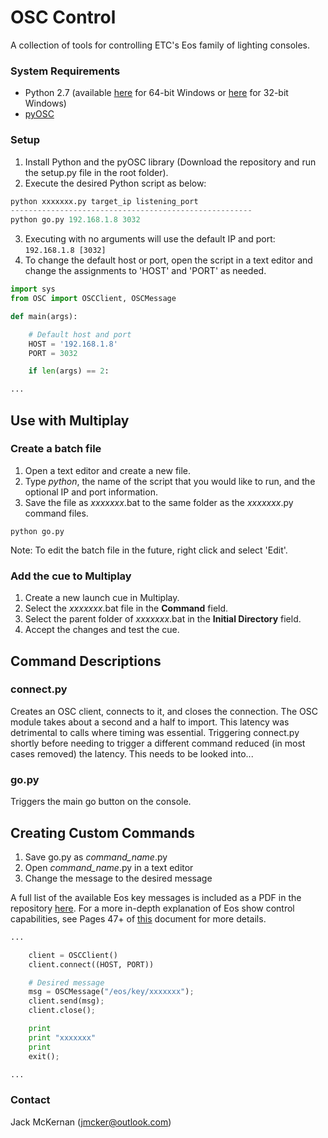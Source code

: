 # OSC Control #

A collection of tools for controlling ETC's Eos family of lighting consoles.

### System Requirements ###
- Python 2.7 (available [here](https://www.python.org/ftp/python/2.7.14/python-2.7.14rc1.amd64.msi) for 64-bit Windows or [here](https://www.python.org/ftp/python/2.7.14/python-2.7.14rc1.msi) for 32-bit Windows)
- [pyOSC](https://github.com/ptone/pyosc)

### Setup ###
1. Install Python and the pyOSC library (Download the repository and run the setup.py file in the root folder).
2. Execute the desired Python script as below:
```python
python xxxxxxx.py target_ip listening_port
------------------------------------------------------
python go.py 192.168.1.8 3032
```
3. Executing with no arguments will use the default IP and port: ```192.168.1.8 [3032]```
4. To change the default host or port, open the script in a text editor and change the assignments to 'HOST' and 'PORT' as needed.
```python
import sys
from OSC import OSCClient, OSCMessage

def main(args):

    # Default host and port
    HOST = '192.168.1.8'
    PORT = 3032

	if len(args) == 2:

...
```

## Use with Multiplay ##
### Create a batch file ###
1. Open a text editor and create a new file.
2. Type *python*, the name of the script that you would like to run, and the optional IP and port information.
3. Save the file as *xxxxxxx*.bat to the same folder as the *xxxxxxx*.py command files.

```
python go.py
```
Note: To edit the batch file in the future, right click and select 'Edit'.

### Add the cue to Multiplay ###
1. Create a new launch cue in Multiplay.
2. Select the *xxxxxxx*.bat file in the **Command** field.
3. Select the parent folder of *xxxxxxx*.bat in the **Initial Directory** field.
4. Accept the changes and test the cue.

## Command Descriptions ##

### connect.py ###
Creates an OSC client, connects to it, and closes the connection. The OSC module takes about a second and a half to import.
This latency was detrimental to calls where timing was essential. Triggering connect.py shortly before needing to trigger a different command reduced (in most cases removed) the latency. This needs to be looked into...

### go.py ###
Triggers the main go button on the console.


## Creating Custom Commands ##
1. Save go.py as *command_name*.py
2. Open *command_name*.py in a text editor
3. Change the message to the desired message

A full list of the available Eos key messages is included as a PDF in the repository [here](reference/Eos%20OSC%20Keys.pdf).
For a more in-depth explanation of Eos show control capabilities, see Pages 47+ of [this](reference/EosFamily_ShowControl_UserGuide_RevC.pdf) document for more details.

```python
...

    client = OSCClient()
    client.connect((HOST, PORT))

    # Desired message
    msg = OSCMessage("/eos/key/xxxxxxx");
    client.send(msg);
    client.close();

    print
    print "xxxxxxx"
    print
    exit();

...
```

### Contact ###

Jack McKernan ([jmcker@outlook.com](mailto:jmcker@outlook.com))
